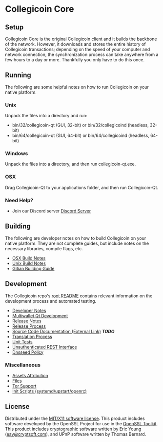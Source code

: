 Collegicoin Core
=====================

Setup
---------------------
[Collegicoin Core](https://www.collegicoin.com) is the original Collegicoin client and it builds the backbone of the network. However, it downloads and stores the entire history of Collegicoin transactions; depending on the speed of your computer and network connection, the synchronization process can take anywhere from a few hours to a day or more. Thankfully you only have to do this once.

Running
---------------------
The following are some helpful notes on how to run Collegicoin on your native platform.

### Unix

Unpack the files into a directory and run:

- bin/32/collegicoin-qt (GUI, 32-bit) or bin/32/collegicoind (headless, 32-bit)
- bin/64/collegicoin-qt (GUI, 64-bit) or bin/64/collegicoind (headless, 64-bit)

### Windows

Unpack the files into a directory, and then run collegicoin-qt.exe.

### OSX

Drag Collegicoin-Qt to your applications folder, and then run Collegicoin-Qt.

### Need Help?

* Join our Discord server [Discord Server](https://discordapp.com/invite/9nzt37V)

Building
---------------------
The following are developer notes on how to build Collegicoin on your native platform. They are not complete guides, but include notes on the necessary libraries, compile flags, etc.

- [OSX Build Notes](build-osx.md)
- [Unix Build Notes](build-unix.md)
- [Gitian Building Guide](gitian-building.md)

Development
---------------------
The Collegicoin repo's [root README](https://github.com/CollegicoinCLG/collegicoin/blob/master/README.md) contains relevant information on the development process and automated testing.

- [Developer Notes](developer-notes.md)
- [Multiwallet Qt Development](multiwallet-qt.md)
- [Release Notes](release-notes.md)
- [Release Process](release-process.md)
- [Source Code Documentation (External Link)](https://dev.visucore.com/bitcoin/doxygen/) ***TODO***
- [Translation Process](translation_process.md)
- [Unit Tests](unit-tests.md)
- [Unauthenticated REST Interface](REST-interface.md)
- [Dnsseed Policy](dnsseed-policy.md)

### Miscellaneous
- [Assets Attribution](assets-attribution.md)
- [Files](files.md)
- [Tor Support](tor.md)
- [Init Scripts (systemd/upstart/openrc)](init.md)

License
---------------------
Distributed under the [MIT/X11 software license](http://www.opensource.org/licenses/mit-license.php).
This product includes software developed by the OpenSSL Project for use in the [OpenSSL Toolkit](https://www.openssl.org/). This product includes
cryptographic software written by Eric Young ([eay@cryptsoft.com](mailto:eay@cryptsoft.com)), and UPnP software written by Thomas Bernard.
